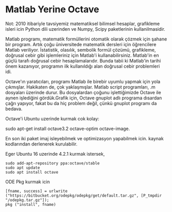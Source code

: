 # Matlab Yerine Octave

Not: 2010 itibariyle tavsiyemiz matematiksel bilimsel hesaplar,
grafikleme isleri icin Python dili uzerinden ve Numpy, Scipy
paketlerinin kullanilmasidir.

Matlab programı, matematik formüllerini otomatik olarak çözmek için
şahane bir program. Artık çoğu üniversitede matematik dersleri için
öğrencilere Matlab veriliyor. İstatistik, olasılık, sembolik formül
çözümü, grafikleme, doğrusal cebir gibi işlemleriniz için Matlab'i
kullanabilirsiniz. Matlab'in en güçlü tarafı doğrusal cebir
hesaplamalarıdır. Bunda tabii ki Matlab'in tarihi önem kazanıyor,
programın ilk kullanıldığı alan doğrusal cebir problemleri idi.

Octave'ın yaratıcıları, programı Matlab ile birebir uyumlu yapmak için
yola çıkmışlar. Hakikaten de, çok yaklaşmışlar. Matlab script
programları, .m dosyaları üzerinde durur. Bu dosyalardan çoğunu
işlettiğimizde Octave ile aynen işlediğini gördük.Grafik için, Octave
gnuplot adlı programa dısardan çağrı yapıyor, fakat bu da hiç problem
değil, çünkü gnuplot programı da bedava.  

Octave'i Ubuntu uzerinde kurmak cok kolay: 

sudo apt-get install octave3.2  octave-optim octave-image. 

En son iki paket imaj isleyebilmek ve optimizasyon yapabilmek
icin. kaynak kodlarından derlenerek kurulabilir. 

Eger Ubuntu 16 uzerinde 4.2.1 kurmak istersek,

```
sudo add-apt-repository ppa:octave/stable
sudo apt update
sudo apt install octave
```

ODE Pkg kurmak icin

```
[fname, success] = urlwrite ("https://bitbucket.org/odepkg/odepkg/get/default.tar.gz", [P_tmpdir "/odepkg.tar.gz"]);
pkg ("install", fname)
```
